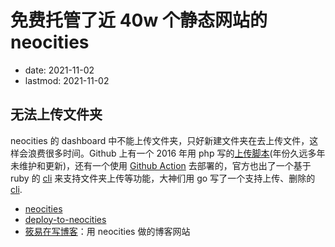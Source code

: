 # 免费托管了近 40w 个静态网站的 neocities
- date: 2021-11-02
- lastmod: 2021-11-02

## 无法上传文件夹

neocities 的 dashboard 中不能上传文件夹，只好新建文件夹在去上传文件，这样会浪费很多时间。Github 上有一个 2016 年用 php 写的[上传脚本](https://github.com/pwlin/neocities-uploader)(年份久远多年未维护和更新)，还有一个使用 [Github Action](https://deploy-to-neocities.neocities.org/) 去部署的，官方也出了一个基于 ruby 的 [cli](https://neocities.org/cli) 来支持文件夹上传等功能，大神们用 go 写了一个支持上传、删除的 [cli](https://github.com/peterhellberg/neocities).

- [neocities](https://neocities.org/)
- [deploy-to-neocities](https://deploy-to-neocities.neocities.org/)
- [筱易在写博客](https://panyan.neocities.org/)：用 neocities 做的博客网站